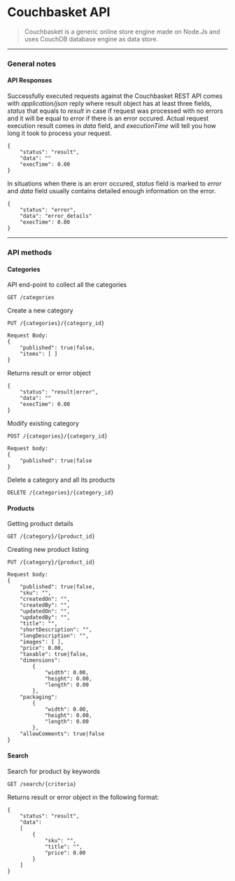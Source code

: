 Couchbasket API
===
>Couchbasket is a generic online store engine made on Node.Js and uses CouchDB  database engine as data store. 

---


### General notes


#### API Responses

Successfully executed requests against the Couchbasket REST API comes with _application/json_ reply where result object has at least three fields, _status_ that equals to _result_ in case if request was processed with no errors and it will be equal to _error_ if there is an error occured. Actual request execution result comes in _data_ field, and _executionTime_ will tell you how long it took to process your request.

```
{
	"status": "result",
	"data": ""
	"execTime": 0.00
}
```

In situations when there is an erorr occured, _status_ field is marked to _error_ and _data_ field usually contains detailed enough information on the error.

```
{
	"status": "error",
	"data": "error_details"
	"execTime": 0.00
}
```

----

### API methods

#### Categories

API end-point to collect all the categories

```
GET /categories
```

Create a new category

```
PUT /{categories}/{category_id}

Request Body:
{
	"published": true|false,
	"items": [ ]
}
```

Returns result or error object

```
{
	"status": "result|error",
	"data": ""
	"execTime": 0.00
}
```

Modify existing category

```
POST /{categories}/{category_id}

Request body:
{
	"published": true|false
}
```

Delete a category and all its products

```
DELETE /{categories}/{category_id}
```


#### Products

Getting product details

```
GET /{category}/{product_id}
```

Creating new product listing

```
PUT /{category}/{product_id}

Request body:
{
	"published": true|false,
	"sku": "",
	"createdOn": "",
	"createdBy": "",
	"updatedOn": "",
	"updatedBy": "",
	"title": "",
	"shortDescription": "",
	"longDescription": "",
	"images": [ ],
	"price": 0.00,
	"taxable": true|false,
	"dimensions": 
		{
			"width": 0.00,
			"height": 0.00,
			"length": 0.00
		},
	"packaging": 
		{
			"width": 0.00,
			"height": 0.00,
			"length": 0.00
		},
	"allowComments": true|false
}
```

#### Search

Search for product by keywords

```
GET /search/{criteria}
```

Returns result or error object in the following format:

```
{
	"status": "result",
	"data": 
	[
		{
			"sku": "",
			"title": "",
			"price": 0.00
		}
	]
}
```
